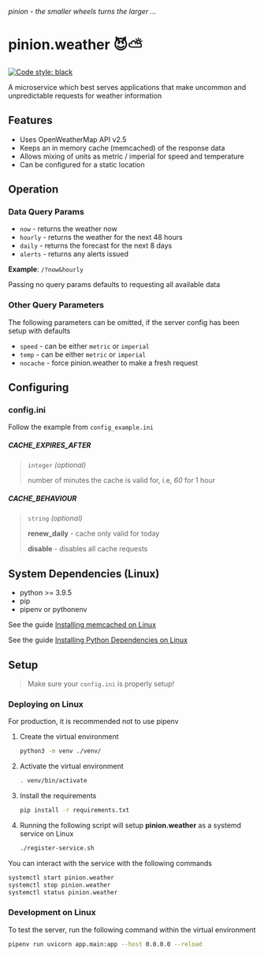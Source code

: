 _pinion - the smaller wheels turns the larger ..._

# pinion.weather 😈⛅

[![Code style: black](https://img.shields.io/badge/code%20style-black-000000.svg)](https://github.com/psf/black)

A microservice which best serves applications that make uncommon and unpredictable requests for weather information

## Features

- Uses OpenWeatherMap API v2.5
- Keeps an in memory cache (memcached) of the response data
- Allows mixing of units as metric / imperial for speed and temperature
- Can be configured for a static location

## Operation

### Data Query Params

- `now` - returns the weather now
- `hourly` - returns the weather for the next 48 hours
- `daily` - returns the forecast for the next 8 days
- `alerts` - returns any alerts issued

**Example**: `/?now&hourly`

Passing no query params defaults to requesting all available data

### Other Query Parameters

The following parameters can be omitted, if the server config has been setup with defaults

- `speed` - can be either `metric` or `imperial`
- `temp` - can be either `metric` or `imperial`
- `nocache` - force pinion.weather to make a fresh request

## Configuring

### config.ini

Follow the example from `config_example.ini`

##### CACHE_EXPIRES_AFTER

> `integer` _(optional)_
> 
> number of minutes the cache is valid for, i.e, _60_ for 1 hour

##### CACHE_BEHAVIOUR

> `string` _(optional)_
> 
> **renew_daily** - cache only valid for today
> 
> **disable** - disables all cache requests

## System Dependencies (Linux)

- python >= 3.9.5
- pip
- pipenv or pythonenv

See the guide [Installing memcached on Linux](./INSTALLING_MEMCACHED.md)

See the guide [Installing Python Dependencies on Linux](./INSTALLING_PYTHON_DEPENDENCIES.md)

## Setup

> Make sure your `config.ini` is properly setup!

### Deploying on Linux

For production, it is recommended not to use pipenv

1. Create the virtual environment

   ```bash
   python3 -m venv ./venv/
   ```

2. Activate the virtual environment
   
   ```bash
   . venv/bin/activate
   ```
   
3. Install the requirements
   
   ```bash
   pip install -r requirements.txt
   ```

4. Running the following script will setup **pinion.weather** as a systemd service on Linux

   ```bash
   ./register-service.sh
   ```

You can interact with the service with the following commands

```bash
systemctl start pinion.weather
systemctl stop pinion.weather
systemctl status pinion.weather
```

### Development on Linux

To test the server, run the following command within the virtual environment

```bash
pipenv run uvicorn app.main:app --host 0.0.0.0 --reload
```
